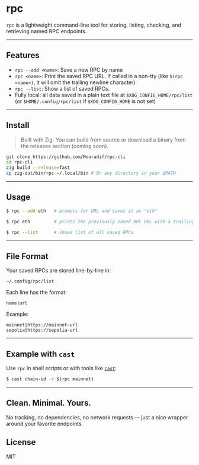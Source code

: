 # rpc

`rpc` is a lightweight command-line tool for storing, listing, checking, and
retrieving named RPC endpoints.

---

## Features

- `rpc --add <name>`: Save a new RPC by name
- `rpc <name>`: Print the saved RPC URL. If called in a non-tty (like `$(rpc <name>)`, it will omit the trailing newline character)
- `rpc --list`: Show a list of saved RPCs.
- Fully local: all data saved in a plain text file at `$XDG_CONFIG_HOME/rpc/list` (or `$HOME/.config/rpc/list` if `$XDG_CONFIG_HOME` is not set)

---

## Install

> Built with Zig. You can build from source or download a binary from the releases section (coming soon).

```sh
git clone https://github.com/Mouradif/rpc-cli
cd rpc-cli
zig build --release=fast
cp zig-out/bin/rpc ~/.local/bin # Or any directory in your $PATH
```

---

## Usage

```sh
$ rpc --add eth   # prompts for URL and saves it as "eth"
```

```sh
$ rpc eth         # prints the previously saved RPC URL with a trailing newline character
```

```sh
$ rpc --list      # shows list of all saved RPCs
```

---

## File Format

Your saved RPCs are stored line-by-line in:

```
~/.config/rpc/list
```

Each line has the format:

```
name|url
```

Example:
```
mainnet|https://mainnet-url
sepolia|https://sepolia-url
```

---

## Example with `cast`

Use `rpc` in shell scripts or with tools like [`cast`](https://getfoundry.sh/cast/overview#cast):

```sh
$ cast chain-id -r $(rpc mainnet)
```

---

## Clean. Minimal. Yours.

No tracking, no dependencies, no network requests — just a nice wrapper around your favorite endpoints.

## License

MIT
